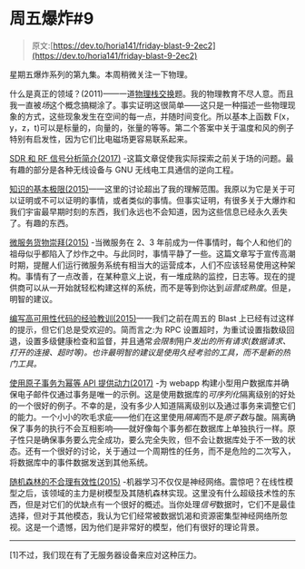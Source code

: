 # 周五爆炸#9

> 原文:[https://dev.to/horia141/friday-blast-9-2ec2](https://dev.to/horia141/friday-blast-9-2ec2)

星期五爆炸系列的第九集。本周稍微关注一下物理。

什么是真正的领域？(2011)——一道[物理栈交换](https://physics.stackexchange.com/)题。我的物理教育不尽人意。而且我一直被*场*这个概念搞糊涂了。事实证明这很简单——这只是一种描述一些物理现象的方式，这些现象发生在空间的每一点，并随时间变化。所以基本上函数 F(x，y，z，t)可以是标量的，向量的，张量的等等。第二个答案中关于温度和风的例子特别有启发性，因为它们比电磁场更容易联系起来。

[SDR 和 RF 信号分析简介(2017)](https://www.elttam.com.au/blog/intro-sdr-and-rf-analysis/) -这篇文章促使我实际探索之前关于场的问题。最有趣的部分是各种无线设备与 GNU 无线电工具通信的逆向工程。

[知识的基本极限(2015)](https://medium.com/starts-with-a-bang/throwback-thursday-the-fundamental-limits-of-knowledge-200b10b86c8)——这里的讨论超出了我的理解范围。我原以为它是关于可以证明或不可以证明的事情，或者类似的事情。但事实证明，有很多关于大爆炸和我们宇宙最早期时刻的东西，我们永远也不会知道，因为这些信息已经永久丢失了。有趣的东西。

[微服务货物崇拜(2015)](https://www.stavros.io/posts/microservices-cargo-cult/) -当微服务在 2、3 年前成为一件事情时，每个人和他们的祖母似乎都陷入了炒作之中。与此同时，事情平静了一些。这篇文章写于宣传高潮时期，提醒人们运行微服务系统有相当大的运营成本，人们不应该轻易使用这种架构。事情有了一点改善，在某种意义上说，有一堆成熟的监控，日志等。现在的提供商可以从一开始就轻松构建这样的系统，而不是等到你达到*运营成熟度*。但是，明智的建议。

[编写高可用性代码的经验教训(2015)](https://medium.com/imgur-engineering/lessons-learned-writing-highly-available-code-7eaf3d7aae00)——我们之前在周五的 Blast 上已经有过这样的提示，但它们总是受欢迎的。简而言之:为 RPC 设置超时，为重试设置指数级回退，设置多级健康检查和监督，并且通常*会限制*用户*发出的所有请求(数据请求、打开的连接、超时等)。也许最明智的建议是使用久经考验的工具，而不是新的热门工具。*

[使用原子事务为幂等 API 提供动力(2017)](https://brandur.org/http-transactions) -为 webapp 构建小型用户数据库并确保电子邮件仅通过事务是唯一的示例。这是使用数据库的*可序列化*隔离级别的好处的一个很好的例子。不幸的是，没有多少人知道隔离级别以及通过事务来调整它们的能力。一个小小的吹毛求疵——他们在这里使用*隔离*而不是*原子数*与酸。隔离确保了事务的执行不会互相影响——就好像每个事务都在数据库上单独执行一样。原子性只是确保事务要么完全成功，要么完全失败，但不会让数据库处于不一致的状态。还有一个很好的讨论，关于通过一个周期性的任务，而不是危险的二次写入，将数据库中的事件数据发送到其他系统。

[随机森林的不合理有效性(2015)](https://medium.com/rants-on-machine-learning/the-unreasonable-effectiveness-of-random-forests-f33c3ce28883) -机器学习不仅仅是神经网络。震惊吧？在线性模型之后，该领域的主力是树模型及其随机森林实现。这里没有什么超级技术性的东西，但是对它们的优缺点有一个很好的概述。当你处理*信号*数据时，它们不是最佳选择，但对于其他模态，我认为它们经常被数据饥渴和资源密集型神经网络所忽视。这是一个遗憾，因为他们是非常好的模型，他们有很好的理论背景。

* * *

[1]不过，我们现在有了无服务器设备来应对这种压力。